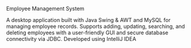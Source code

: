 Employee Management System

A desktop application built with Java Swing & AWT and MySQL for managing employee records. Supports adding, updating, searching, and deleting employees with a user-friendly GUI and secure database connectivity via JDBC. Developed using IntelliJ IDEA
